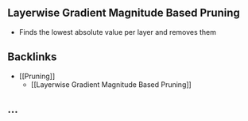 ## Layerwise Gradient Magnitude Based Pruning
- Finds the lowest absolute value per layer and removes them



## Backlinks
* [[Pruning]]
	* [[Layerwise Gradient Magnitude Based Pruning]]

## ...